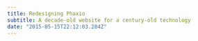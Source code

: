 ```yaml
---
title: Redesigning Phaxio
subtitle: A decade-old website for a century-old technology
date: "2015-05-15T22:12:03.284Z"
---
```

